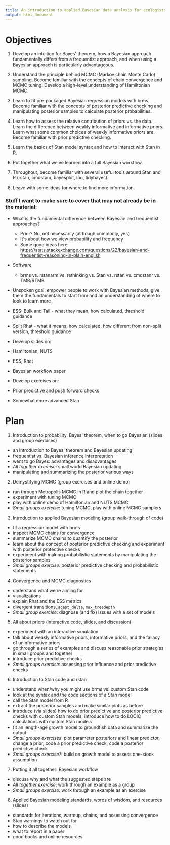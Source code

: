 ```yaml
---
title: An introduction to applied Bayesian data analysis for ecologists
output: html_document
---
```


# Objectives

1. Develop an intuition for Bayes' theorem, how a Bayesian approach fundamentally differs from a frequentist approach, and when using a Bayesian approach is particularly advantageous.

2. Understand the principle behind MCMC (Markov chain Monte Carlo) sampling. Become familiar with the concepts of chain convergence and MCMC tuning. Develop a high-level understanding of Hamiltonian MCMC.

3. Learn to fit pre-packaged Bayesian regression models with brms. Become familiar with the concepts of posterior predictive checking and manipulating posterior samples to calculate posterior probabilities.

4. Learn how to assess the relative contribution of priors vs. the data. Learn the difference between weakly informative and informative priors. Learn what some common choices of weakly informative priors are. Become familiar with prior predictive checking.

5. Learn the basics of Stan model syntax and how to interact with Stan in R.

6. Put together what we've learned into a full Bayesian workflow.

7. Throughout, become familiar with several useful tools around Stan and R (rstan, cmdstanr, bayesplot, loo, tidybayes).

6. Leave with some ideas for where to find more information.

### Stuff I want to make sure to cover that may not already be in the material:

- What is the fundamental difference between Bayesian and frequentist approaches?
   - Prior? No, not necessarily (although commonly, yes)
   - It's about how we view probability and frequency
   - Some good ideas here: https://stats.stackexchange.com/questions/22/bayesian-and-frequentist-reasoning-in-plain-english
   
- Software
   - brms vs. rstanarm vs. rethinking vs. Stan vs. rstan vs. cmdstanr vs. TMB/RTMB 

- Unspoken goal: empower people to work with Bayesian methods, give them the fundamentals to start from and an understanding of where to look to learn more

- ESS: Bulk and Tail - what they mean, how calculated, threshold guidance
- Split Rhat - what it means, how calculated, how different from non-split version, threshold guidance

- Develop slides on:
 - Hamiltonian, NUTS
 - ESS, Rhat
 - Bayesian workflow paper

- Develop exercises on:
 - Prior predictive and push forward checks
 - Somewhat more advanced Stan

# Plan

<!-- day 1 -->

1. Introduction to probability, Bayes' theorem, when to go Bayesian
   (slides and group exercises)
  - an introduction to Bayes' theorem and Bayesian updating
  - frequentist vs. Bayesian inference interpretation
  - went to go Bayes: advantages and disadvantages
  - *All together exercise*: small world Bayesian updating
  - manipulating and summarizing the posterior various ways

2. Demystifying MCMC (group exercises and online demo)
  - run through Metropolis MCMC in R and plot the chain together
  - experiment with tuning MCMC
  - play with online demo of Hamiltonian and NUTS MCMC
  - *Small groups exercise*: tuning MCMC, play with online MCMC samplers

<!-- day 2 -->

3. Introduction to applied Bayesian modeling (group walk-through of code)
  - fit a regression model with brms 
  - inspect MCMC chains for convergence
  - summarize MCMC chains to quantify the posterior
  - learn about the concept of posterior predictive checking and experiment 
    with posterior protective checks
  - experiment with making probabilistic statements by manipulating the 
    posterior samples
  - *Small groups exercise*: posterior predictive checking and probabilistic statements
  
4. Convergence and MCMC diagnostics
  - understand what we're aiming for
  - visualizations
  - explain Rhat and the ESS metrics
  - divergent transitions, `adapt_delta`, `max_treedepth`
  - *Small group exercise*: diagnose (and fix) issues with a set of models

5. All about priors (interactive code, slides, and discussion)
  - experiment with an interactive simulation
  - talk about weakly informative priors, informative priors, and the 
    fallacy of uninformative priors
  - go through a series of examples and discuss reasonable prior strategies in
    small groups and together
  - introduce prior predictive checks
  - *Small groups exercise*: assessing prior influence and prior predictive checks

<!-- day 3 -->

6. Introduction to Stan code and rstan
  - understand when/why you might use brms vs. custom Stan code
  - look at the syntax and the code sections of a Stan model
  - call the Stan model from R
  - extract the posterior samples and make similar plots as before
  - introduce (via slides) how to do prior predictive and posterior predictive
    checks with custom Stan models; introduce how to do LOOIC calculations with
    custom Stan models
  - fit an length-age growth model to groundfish data and summarize the output
  - *Small groups exercises*: plot parameter posteriors and linear predictor,
     change a prior, code a prior predictive check, code a posterior predictive
     check
  - *Small groups exercise?*: build on growth model to assess one-stock assumption
  
<!-- day 4 -->
  
7. Putting it all together: Bayesian workflow
  - discuss why and what the suggested steps are
  - *All together exercise*: work through an example as a group
  - *Small groups exercise*: work through an example as an exercise

8. Applied Bayesian modeling standards, words of wisdom, and resources (slides)
  - standards for iterations, warmup, chains, and assessing convergence
  - Stan warnings to watch out for
  - how to describe the models
  - what to report in a paper
  - good books and online resources
